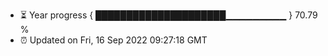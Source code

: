 - ⏳ Year progress { █████████████████████▁▁▁▁▁▁▁▁▁ } 70.79 %
- ⏰ Updated on Fri, 16 Sep 2022 09:27:18 GMT

